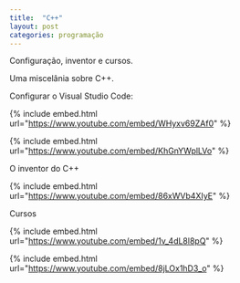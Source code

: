 ```yaml
---
title:  "C++"
layout: post
categories: programação
---
```


Configuração, inventor e cursos. 


Uma miscelânia sobre C++.

Configurar o Visual Studio Code: 

{% include embed.html url="https://www.youtube.com/embed/WHyxv69ZAf0" %}

{% include embed.html url="https://www.youtube.com/embed/KhGnYWplLVo" %}

O inventor do C++

{% include embed.html url="https://www.youtube.com/embed/86xWVb4XIyE" %}

Cursos 

{% include embed.html url="https://www.youtube.com/embed/1v_4dL8l8pQ" %}

{% include embed.html url="https://www.youtube.com/embed/8jLOx1hD3_o" %}
